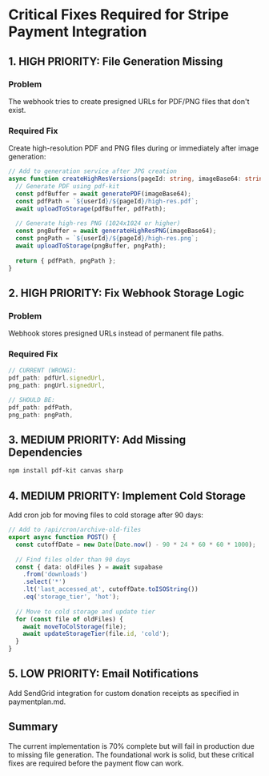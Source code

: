 # Critical Fixes Required for Stripe Payment Integration

## 1. HIGH PRIORITY: File Generation Missing

### Problem
The webhook tries to create presigned URLs for PDF/PNG files that don't exist.

### Required Fix
Create high-resolution PDF and PNG files during or immediately after image generation:

```typescript
// Add to generation service after JPG creation
async function createHighResVersions(pageId: string, imageBase64: string) {
  // Generate PDF using pdf-kit
  const pdfBuffer = await generatePDF(imageBase64);
  const pdfPath = `${userId}/${pageId}/high-res.pdf`;
  await uploadToStorage(pdfBuffer, pdfPath);
  
  // Generate high-res PNG (1024x1024 or higher)
  const pngBuffer = await generateHighResPNG(imageBase64);
  const pngPath = `${userId}/${pageId}/high-res.png`;
  await uploadToStorage(pngBuffer, pngPath);
  
  return { pdfPath, pngPath };
}
```

## 2. HIGH PRIORITY: Fix Webhook Storage Logic

### Problem
Webhook stores presigned URLs instead of permanent file paths.

### Required Fix
```typescript
// CURRENT (WRONG):
pdf_path: pdfUrl.signedUrl,
png_path: pngUrl.signedUrl,

// SHOULD BE:
pdf_path: pdfPath,
png_path: pngPath,
```

## 3. MEDIUM PRIORITY: Add Missing Dependencies

```bash
npm install pdf-kit canvas sharp
```

## 4. MEDIUM PRIORITY: Implement Cold Storage

Add cron job for moving files to cold storage after 90 days:

```typescript
// Add to /api/cron/archive-old-files
export async function POST() {
  const cutoffDate = new Date(Date.now() - 90 * 24 * 60 * 60 * 1000);
  
  // Find files older than 90 days
  const { data: oldFiles } = await supabase
    .from('downloads')
    .select('*')
    .lt('last_accessed_at', cutoffDate.toISOString())
    .eq('storage_tier', 'hot');
    
  // Move to cold storage and update tier
  for (const file of oldFiles) {
    await moveToColStorage(file);
    await updateStorageTier(file.id, 'cold');
  }
}
```

## 5. LOW PRIORITY: Email Notifications

Add SendGrid integration for custom donation receipts as specified in paymentplan.md.

## Summary
The current implementation is 70% complete but will fail in production due to missing file generation. The foundational work is solid, but these critical fixes are required before the payment flow can work.
